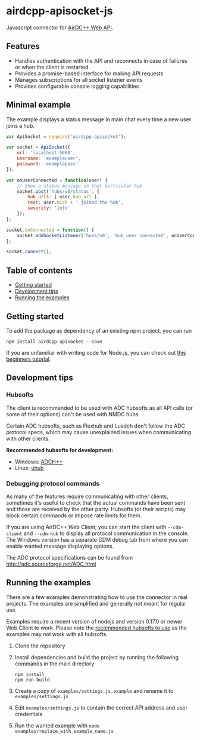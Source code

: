# airdcpp-apisocket-js

Javascript connector for [AirDC++ Web API](https://github.com/airdcpp/airdcpp-webapi).

## Features

- Handles authentication with the API and reconnects in case of failures or when the client is restarted
- Provides a promise-based interface for making API requests
- Manages subscriptions for all socket listener events
- Provides configurable console logging capabilities

## Minimal example

The example displays a status message in main chat every time a new user joins a hub.

```javascript
var ApiSocket = require('airdcpp-apisocket');

var socket = ApiSocket({
	url: 'localhost:5600',
	username: 'exampleuser',
	password: 'examplepass'
});

var onUserConnected = function(user) {
	// Show a status message in that particular hub
	socket.post('hubs/v0/status', {
		hub_urls: [ user.hub_url ],
		text: user.nick + ' joined the hub',
		severity: 'info'
	});
};

socket.onConnected = function() {
	socket.addSocketListener('hubs/v0', 'hub_user_connected', onUserConnected);
};

socket.connect();
```

## Table of contents

 * [Getting started](#getting-started)
 * [Development tips](#development-tips)
 * [Running the examples](#running-the-examples)

## Getting started

To add the package as dependency of an existing npm project, you can run

``npm install airdcpp-apisocket --save``

If you are unfamiliar with writing code for Node.js, you can check out [this beginners tutorial](http://blog.modulus.io/absolute-beginners-guide-to-nodejs).

## Development tips

### Hubsofts

The client is recommended to be used with ADC hubsofts as all API calls (or some of their options) can't be used with NMDC hubs.

Certain ADC hubsofts, such as Flexhub and Luadch don't follow the ADC protocol specs, which may cause unexplained issues when communicating with other clients.

**Recommended hubsofts for development:**

- Windows: [ADCH++](http://adchpp.sourceforge.net/)
- Linux: [uhub](https://www.uhub.org/)


### Debugging protocol commands

As many of the features require communicating with other clients, sometimes it's useful to check that the actual commands have been sent and those are received by the other party. Hubsofts (or their scripts) may block certain commands or impose rate limits for them.

If you are using AirDC++ Web Client, you can start the client with ``--cdm-client`` and ``--cdm-hub`` to display all protocol communication in the console. The Windows version has a separate CDM debug tab from where you can enable wanted message displaying options.

The ADC protocol specifications can be found from http://adc.sourceforge.net/ADC.html

## Running the examples

There are a few examples demonstrating how to use the connector in real projects. The examples are simplified and generally not meant for regular use.

Examples require a recent version of nodejs and version 0.17.0 or newer Web Client to work. Please note the [recommended hubsofts to use](#hubsofts) as the examples may not work with all hubsofts.

1. Clone the repository
2. Install dependencies and build the project by running the following commands in the main directory

    ```
    npm install
    npm run build
    ``` 
3. Create a copy of ``examples/settings.js.example`` and rename it to ``examples/settings.js``
4. Edit ``examples/settings.js`` to contain the correct API address and user credentials
5. Run the wanted example with ``node examples/replace_with_example_name.js``
